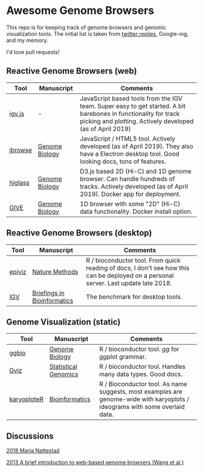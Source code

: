 # Awesome Genome Browsers

This repo is for keeping track of genome browsers and genomic visualization tools. The initial list is taken from [twitter replies](https://twitter.com/David_McGaughey/status/1122878399159119872), Google-ing, and my memory.

I'd love pull requests!

## Reactive Genome Browsers (web)
Tool | Manuscript | Comments
---  | ---- | ----
[igv.js](https://github.com/igvteam/igv.js/) | - | JavaScript based tools from the IGV team. Super easy to get started. A bit barebones in functionality for track picking and plotting. Actively developed (as of April 2019)
[jbrowse](https://jbrowse.org) | [Genome Biology](https://www.ncbi.nlm.nih.gov/pubmed/27072794) | JavaScript / HTML5 tool. Actively developed (as of April 2019). They also have a Electron desktop tool. Good looking docs, tons of features. 
[higlass](http://higlass.io) | [Genome Biology](https://genomebiology.biomedcentral.com/articles/10.1186/s13059-018-1486-1) | D3.js based 2D (Hi-C) and 1D genome browser. Can handle hundreds of tracks. Actively developed (as of April 2019). Docker app for deployment. 
[GIVE](https://www.givengine.org) | [Genome Biology](https://genomebiology.biomedcentral.com/articles/10.1186/s13059-018-1465-6) | 1D browser with some "2D" (Hi-C) data functionality. Docker install option. 

## Reactive Genome Browsers (desktop)
Tool | Manuscript | Comments
--- | ---- | ----
[epiviz](https://epiviz.github.io) | [Nature Methods](https://www.ncbi.nlm.nih.gov/entrez/eutils/elink.fcgi?dbfrom=pubmed&retmode=ref&cmd=prlinks&id=25086505) | R / bioconductor tool. From quick reading of docs, I don't see how this can be deployed on a personal server. Last update late 2018. 
[IGV](https://software.broadinstitute.org/software/igv/) | [Briefings in Bioinformatics](https://academic.oup.com/bib/article/14/2/178/208453/Integrative-Genomics-Viewer-IGV-high-performance?searchresult=1) | The benchmark for desktop tools. 

## Genome Visualization (static)
Tool | Manuscript | Comments
--- | ---- | ----
[ggbio](https://bioconductor.org/packages/release/bioc/html/ggbio.html) |  [Genome Biology](https://genomebiology.biomedcentral.com/articles/10.1186/gb-2012-13-8-r77) | R / bioconductor tool. *gg* for *gg*plot grammar. 
[Gviz](http://bioconductor.org/packages/release/bioc/html/Gviz.html) | [Statistical Genomics](https://link.springer.com/protocol/10.1007%2F978-1-4939-3578-9_16) | R / bioconductor tool. Handles many data types. Good docs. 
[karyoploteR](https://bioconductor.org/packages/release/bioc/html/karyoploteR.html) | [Bioinformatics](https://academic.oup.com/bioinformatics/article/33/19/3088/3857734) |  R / Bioconductor tool. As name suggests, most examples are genome-wide with karyoplots / ideograms with some overlaid data. 

## Discussions
[2018 Maria Nattestad](https://medium.com/@Marianattestad/one-genome-browser-to-rule-them-all-cc41e2daccd7)

[2013 A brief introduction to web-based genome browsers (Wang et al.)](https://academic.oup.com/bib/article/14/2/131/208726)
